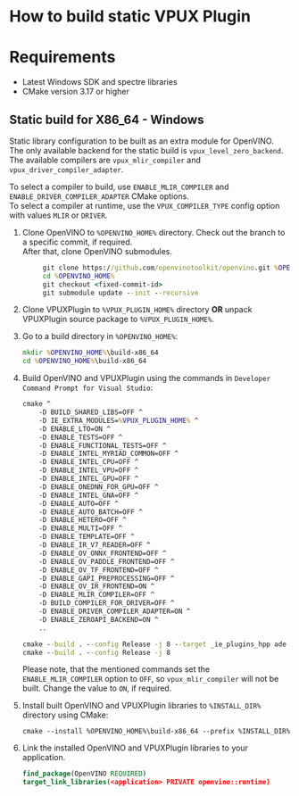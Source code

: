 # How to build static VPUX Plugin

# Requirements
- Latest Windows SDK and spectre libraries
- CMake version 3.17 or higher

## Static build for X86_64 - Windows
Static library configuration to be built as an extra module for OpenVINO.  
The only available backend for the static build is `vpux_level_zero_backend`.  
The available compilers are `vpux_mlir_compiler` and `vpux_driver_compiler_adapter`.  
   
To select a compiler to build, use `ENABLE_MLIR_COMPILER` and `ENABLE_DRIVER_COMPILER_ADAPTER` CMake options.  
To select a compiler at runtime, use the `VPUX_COMPILER_TYPE` config option with values `MLIR` or `DRIVER`.

1. Clone OpenVINO to `%OPENVINO_HOME%` directory. Check out the branch to a specific commit, if required.  
   After that, clone OpenVINO submodules.
   ```bat
        git clone https://github.com/openvinotoolkit/openvino.git %OPENVINO_HOME%
        cd %OPENVINO_HOME%
        git checkout <fixed-commit-id>
        git submodule update --init --recursive
   ```

2. Clone VPUXPlugin to `%VPUX_PLUGIN_HOME%` directory **OR** unpack VPUXPlugin source package to `%VPUX_PLUGIN_HOME%`.

3. Go to a build directory in `%OPENVINO_HOME%`:
    ```bat
    mkdir %OPENVINO_HOME%\build-x86_64
    cd %OPENVINO_HOME%\build-x86_64
    ```

4. Build OpenVINO and VPUXPlugin using the commands in `Developer Command Prompt for Visual Studio`:
    ```bat
    cmake ^
        -D BUILD_SHARED_LIBS=OFF ^
        -D IE_EXTRA_MODULES=%VPUX_PLUGIN_HOME% ^
        -D ENABLE_LTO=ON ^
        -D ENABLE_TESTS=OFF ^
        -D ENABLE_FUNCTIONAL_TESTS=OFF ^
        -D ENABLE_INTEL_MYRIAD_COMMON=OFF ^
        -D ENABLE_INTEL_CPU=OFF ^
        -D ENABLE_INTEL_VPU=OFF ^
        -D ENABLE_INTEL_GPU=OFF ^
        -D ENABLE_ONEDNN_FOR_GPU=OFF ^
        -D ENABLE_INTEL_GNA=OFF ^
        -D ENABLE_AUTO=OFF ^
        -D ENABLE_AUTO_BATCH=OFF ^
        -D ENABLE_HETERO=OFF ^
        -D ENABLE_MULTI=OFF ^
        -D ENABLE_TEMPLATE=OFF ^
        -D ENABLE_IR_V7_READER=OFF ^
        -D ENABLE_OV_ONNX_FRONTEND=OFF ^
        -D ENABLE_OV_PADDLE_FRONTEND=OFF ^
        -D ENABLE_OV_TF_FRONTEND=OFF ^
        -D ENABLE_GAPI_PREPROCESSING=OFF ^
        -D ENABLE_OV_IR_FRONTEND=ON ^
        -D ENABLE_MLIR_COMPILER=OFF ^
        -D BUILD_COMPILER_FOR_DRIVER=OFF ^
        -D ENABLE_DRIVER_COMPILER_ADAPTER=ON ^
        -D ENABLE_ZEROAPI_BACKEND=ON ^
        ..

    cmake --build . --config Release -j 8 --target _ie_plugins_hpp ade fluid vpu_common_lib_tests_static
    cmake --build . --config Release -j 8
    ```
    Please note, that the mentioned commands set the `ENABLE_MLIR_COMPILER` option to `OFF`, so `vpux_mlir_compiler` will not be built. Change the value to `ON`, if required.

5. Install built OpenVINO and VPUXPlugin libraries to `%INSTALL_DIR%` directory using CMake:
    ```
    cmake --install %OPENVINO_HOME%\build-x86_64 --prefix %INSTALL_DIR%
    ```

6. Link the installed OpenVINO and VPUXPlugin libraries to your application.  
    ```cmake
    find_package(OpenVINO REQUIRED)
    target_link_libraries(<application> PRIVATE openvino::runtime)
    ```

